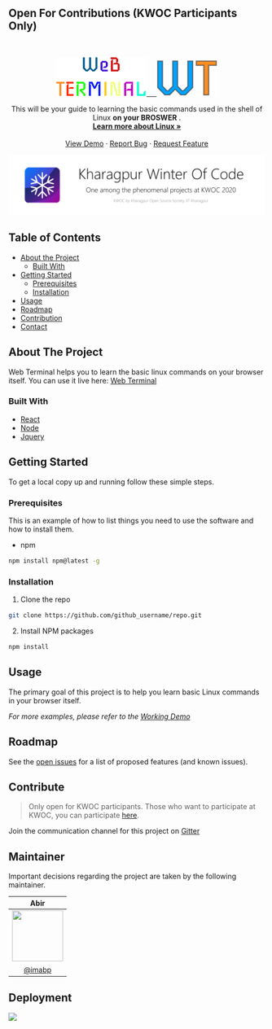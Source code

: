## Open For Contributions (KWOC Participants Only)

<!--
*** Thanks for checking out this README Template. If you have a suggestion that would
*** make this better, please fork the repo and create a pull request or simply open
*** an issue with the tag "enhancement".
*** Thanks again! Now go create something AMAZING! :D
***
***
***
*** To avoid retyping too much info. Do a search and replace for the following:
*** github_username, repo, twitter_handle, email
-->

<!-- PROJECT SHIELDS -->
<!--
*** I'm using markdown "reference style" links for readability.
*** Reference links are enclosed in brackets [ ] instead of parentheses ( ).
*** See the bottom of this document for the declaration of the reference variables
*** for contributors-url, forks-url, etc. This is an optional, concise syntax you may use.
*** https://www.markdownguide.org/basic-syntax/#reference-style-links
-->

<!-- PROJECT LOGO -->
<br />
<p align="center">
  <a href="https://github.com/imabp/WebTerminal">
    <img src="./public/logo.svg" alt="Logo"> &nbsp; &nbsp; <img src="./public/favicon.svg" alt="Logo">
  </a>

  <p align="center">
    This will be your guide to learning the basic commands used in the shell of Linux <b>on your BROSWER</b> .
    <br />
    <a href="https://www.linux.com/what-is-linux/"><strong>Learn more about Linux »</strong></a>
    <br />
    <br />
    <a href="https://imabp.github.io/WebTerminal/">View Demo</a>
    ·
    <a href="https://github.com/imabp/WebTerminal/issues">Report Bug</a>
    ·
    <a href="https://github.com/imabp/WebTerminal/issues">Request Feature</a>
  </p>
</p>

<!-- KWOC Banner -->
<p align="center">
<img src="./public/banner.svg"/>
</p>



<!-- TABLE OF CONTENTS -->

## Table of Contents

- [About the Project](#about-the-project)
  - [Built With](#built-with)
- [Getting Started](#getting-started)
  - [Prerequisites](#prerequisites)
  - [Installation](#installation)
- [Usage](#usage)
- [Roadmap](#roadmap)
- [Contribution](#contribute)
- [Contact](#maintainer)


<!-- ABOUT THE PROJECT -->

## About The Project

Web Terminal helps you to learn the basic linux commands on your browser itself.
You can  use it live here: <a href="https://imabp.github.io/WebTerminal">Web Terminal</a>

<!-- Here's a blank template to get started:
**To avoid retyping too much info. Do a search and replace with your text editor for the following:**
`github_username`, `repo`, `twitter_handle`, `email` -->

### Built With

- [React](https://reactjs.org/)
- [Node](https://nodejs.org/en/)
- [Jquery](https://jquery.com/)

<!-- GETTING STARTED -->

## Getting Started

To get a local copy up and running follow these simple steps.

### Prerequisites

This is an example of how to list things you need to use the software and how to install them.

- npm

```sh
npm install npm@latest -g
```

### Installation

1. Clone the repo

```sh
git clone https://github.com/github_username/repo.git
```

2. Install NPM packages

```sh
npm install
```

<!-- USAGE EXAMPLES -->

## Usage

The primary goal of this project is to help you learn basic Linux commands in your browser itself.

_For more examples, please refer to the [Working Demo](https://imabp.github.io/WebTerminal/)_

<!-- ROADMAP -->

## Roadmap

See the [open issues](https://github.com/imabp/WebTerminal/issues) for a list of proposed features (and known issues).

<!-- CONTRIBUTING -->

## Contribute
> Only open for KWOC participants. Those who want to participate at KWOC, you can participate [here](http://kwoc.kossiitkgp.org/).

Join the communication channel for this project on 
[Gitter](https://gitter.im/imabp/WebTerminal?utm_source=share-link&utm_medium=link&utm_campaign=share-link)

## Maintainer
Important decisions regarding the project are taken by the following maintainer.

| Abir        |
| :-------------: |
| <img  height="100" width="100" src="https://avatars3.githubusercontent.com/u/53480076?s=460&u=c1aad58f1a773750a47475682afa80ac3b74f583&v=4">      |
| [@imabp](https://github.com/imabp)      |


## Deployment
<a href="https://imabp.github.io/WebTerminal"><img src="https://img.shields.io/badge/-GitHub%20Pages-black?style=for-the-badge&logo=github"/></a>
